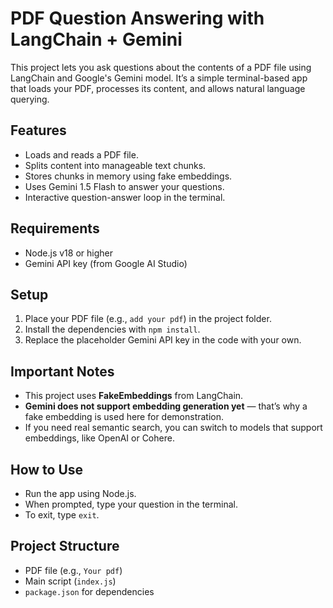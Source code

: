 # PDF Question Answering with LangChain + Gemini

This project lets you ask questions about the contents of a PDF file using LangChain and Google's Gemini model. It’s a simple terminal-based app that loads your PDF, processes its content, and allows natural language querying.

## Features

* Loads and reads a PDF file.
* Splits content into manageable text chunks.
* Stores chunks in memory using fake embeddings.
* Uses Gemini 1.5 Flash to answer your questions.
* Interactive question-answer loop in the terminal.

## Requirements

* Node.js v18 or higher
* Gemini API key (from Google AI Studio)

## Setup

1. Place your PDF file (e.g., `add your pdf`) in the project folder.
2. Install the dependencies with `npm install`.
3. Replace the placeholder Gemini API key in the code with your own.

## Important Notes

* This project uses **FakeEmbeddings** from LangChain.
* **Gemini does not support embedding generation yet** — that’s why a fake embedding is used here for demonstration.
* If you need real semantic search, you can switch to models that support embeddings, like OpenAI or Cohere.

## How to Use

* Run the app using Node.js.
* When prompted, type your question in the terminal.
* To exit, type `exit`.

## Project Structure

* PDF file (e.g., `Your pdf`)
* Main script (`index.js`)
* `package.json` for dependencies


